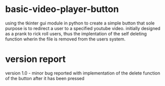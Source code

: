 # basic-video-player-button
using the tkinter gui module in python to create a simple button that sole purpose is to redirect a user to a specified youtube video.
initially designed as a prank to rick roll users, thus the implentation of the self deleting function wherin the file is removed from the users system.

# version report
version 1.0 - minor bug reported with implementation of the delete function of the button after it has been pressed 


